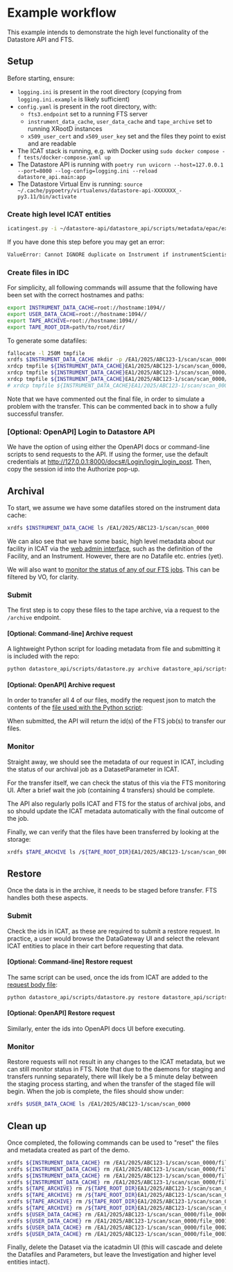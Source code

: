 # Example workflow

This example intends to demonstrate the high level functionality of the Datastore API and FTS.

## Setup
Before starting, ensure:
- `logging.ini` is present in the root directory (copying from `logging.ini.example` is likely sufficient)
- `config.yaml` is present in the root directory, with:
  - `fts3.endpoint` set to a running FTS server
  - `instrument_data_cache`, `user_data_cache` and `tape_archive` set to running XRootD instances
  - `x509_user_cert` and `x509_user_key` set and the files they point to exist and are readable
- The ICAT stack is running, e.g. with Docker using `sudo docker compose -f tests/docker-compose.yaml up`
- The Datastore API is running with `poetry run uvicorn --host=127.0.0.1 --port=8000 --log-config=logging.ini --reload datastore_api.main:app`
- The Datastore Virtual Env is running: ```source ~/.cache/pypoetry/virtualenvs/datastore-api-XXXXXXX_-py3.11/bin/activate```

### Create high level ICAT entities
```bash
icatingest.py -i ~/datastore-api/datastore_api/scripts/metadata/epac/example.yaml -f YAML --duplicate IGNORE --url http://localhost:18080 --no-check-certificate --auth simple --user root --pass pw
```

If you have done this step before you may get an error:

```bash
ValueError: Cannot IGNORE duplicate on Instrument if instrumentScientists is not empty.
```

### Create files in IDC
For simplicity, all following commands will assume that the following have been set with the correct hostnames and paths:
```bash
export INSTRUMENT_DATA_CACHE=root://hostname:1094//
export USER_DATA_CACHE=root://hostname:1094//
export TAPE_ARCHIVE=root://hostname:1094//
export TAPE_ROOT_DIR=path/to/root/dir/
```

To generate some datafiles:
```bash
fallocate -l 250M tmpfile
xrdfs $INSTRUMENT_DATA_CACHE mkdir -p /EA1/2025/ABC123-1/scan/scan_0000
xrdcp tmpfile ${INSTRUMENT_DATA_CACHE}EA1/2025/ABC123-1/scan/scan_0000/file_0000.nxs
xrdcp tmpfile ${INSTRUMENT_DATA_CACHE}EA1/2025/ABC123-1/scan/scan_0000/file_0001.nxs
xrdcp tmpfile ${INSTRUMENT_DATA_CACHE}EA1/2025/ABC123-1/scan/scan_0000/file_0002.nxs
# xrdcp tmpfile ${INSTRUMENT_DATA_CACHE}EA1/2025/ABC123-1/scan/scan_0000/file_0003.nxs
```

Note that we have commented out the final file, in order to simulate a problem with the transfer. This can be commented back in to show a fully successful transfer.

### [Optional: OpenAPI] Login to Datastore API
We have the option of using either the OpenAPI docs or command-line scripts to send requests to the API. If using the former, use the default credentials at http://127.0.0.1:8000/docs#/Login/login_login_post.
Then, copy the session id into the Authorize pop-up.

## Archival
To start, we assume we have some datafiles stored on the instrument data cache:
```bash
xrdfs $INSTRUMENT_DATA_CACHE ls /EA1/2025/ABC123-1/scan/scan_0000
```

We can also see that we have some basic, high level metadata about our facility in ICAT via the [web admin interface](https://icatadmin.netlify.app/), such as the definition of the Facility, and an Instrument. However, there are no Datafile etc. entries (yet).

We will also want to [monitor the status of any of our FTS jobs](https://fts3-test.gridpp.rl.ac.uk:8449). This can be filtered by VO, for clarity.

### Submit
The first step is to copy these files to the tape archive, via a request to the `/archive` endpoint.

#### [Optional: Command-line] Archive request
A lightweight Python script for loading metadata from file and submitting it is included with the repo:
```bash
python datastore_api/scripts/datastore.py archive datastore_api/scripts/metadata/epac/archive_request.json
```

#### [Optional: OpenAPI] Archive request
In order to transfer all 4 of our files, modify the request json to match the contents of the [file used with the Python script](../datastore_api/scripts/metadata/epac/archive_request.json):

When submitted, the API will return the id(s) of the FTS job(s) to transfer our files.

### Monitor
Straight away, we should see the metadata of our request in ICAT, including the status of our archival job as a DatasetParameter in ICAT.

For the transfer itself, we can check the status of this via the FTS monitoring UI. After a brief wait the job (containing 4 transfers) should be complete.

The API also regularly polls ICAT and FTS for the status of archival jobs, and so should update the ICAT metadata automatically with the final outcome of the job.

Finally, we can verify that the files have been transferred by looking at the storage:
```bash
xrdfs $TAPE_ARCHIVE ls /${TAPE_ROOT_DIR}EA1/2025/ABC123-1/scan/scan_0000
```

## Restore
Once the data is in the archive, it needs to be staged before transfer. FTS handles both these aspects.

### Submit
Check the ids in ICAT, as these are required to submit a restore request. In practice, a user would browse the DataGateway UI and select the relevant ICAT entities to place in their cart before requesting that data.

#### [Optional: Command-line] Restore request
The same script can be used, once the ids from ICAT are added to the [request body file](../datastore_api/scripts/metadata/epac/restore_request.json):
```bash
python datastore_api/scripts/datastore.py restore datastore_api/scripts/metadata/epac/restore_request.json
```

#### [Optional: OpenAPI] Restore request
Similarly, enter the ids into OpenAPI docs UI before executing.

### Monitor
Restore requests will not result in any changes to the ICAT metadata, but we can still monitor status in FTS. Note that due to the daemons for staging and transfers running separately, there will likely be a 5 minute delay between the staging process starting, and when the transfer of the staged file will begin. When the job is complete, the files should show under:
```bash
xrdfs $USER_DATA_CACHE ls /EA1/2025/ABC123-1/scan/scan_0000
```

## Clean up
Once completed, the following commands can be used to "reset" the files and metadata created as part of the demo.

```bash
xrdfs ${INSTRUMENT_DATA_CACHE} rm /EA1/2025/ABC123-1/scan/scan_0000/file_0000.nxs
xrdfs ${INSTRUMENT_DATA_CACHE} rm /EA1/2025/ABC123-1/scan/scan_0000/file_0001.nxs
xrdfs ${INSTRUMENT_DATA_CACHE} rm /EA1/2025/ABC123-1/scan/scan_0000/file_0002.nxs
xrdfs ${INSTRUMENT_DATA_CACHE} rm /EA1/2025/ABC123-1/scan/scan_0000/file_0003.nxs
xrdfs ${TAPE_ARCHIVE} rm /${TAPE_ROOT_DIR}EA1/2025/ABC123-1/scan/scan_0000/file_0000.nxs
xrdfs ${TAPE_ARCHIVE} rm /${TAPE_ROOT_DIR}EA1/2025/ABC123-1/scan/scan_0000/file_0001.nxs
xrdfs ${TAPE_ARCHIVE} rm /${TAPE_ROOT_DIR}EA1/2025/ABC123-1/scan/scan_0000/file_0002.nxs
xrdfs ${TAPE_ARCHIVE} rm /${TAPE_ROOT_DIR}EA1/2025/ABC123-1/scan/scan_0000/file_0003.nxs
xrdfs ${USER_DATA_CACHE} rm /EA1/2025/ABC123-1/scan/scan_0000/file_0000.nxs
xrdfs ${USER_DATA_CACHE} rm /EA1/2025/ABC123-1/scan/scan_0000/file_0001.nxs
xrdfs ${USER_DATA_CACHE} rm /EA1/2025/ABC123-1/scan/scan_0000/file_0002.nxs
xrdfs ${USER_DATA_CACHE} rm /EA1/2025/ABC123-1/scan/scan_0000/file_0003.nxs
```

Finally, delete the Dataset via the icatadmin UI (this will cascade and delete the Datafiles and Parameters, but leave the Investigation and higher level entities intact).
